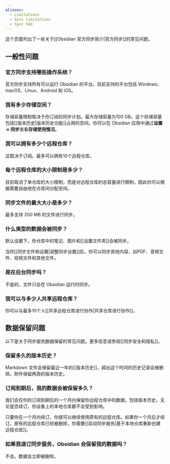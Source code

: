 ```yaml
---
aliases:
  - Limitations
  - Sync limitations
  - Sync FAQ
---
```


这个页面列出了一些关于[[Obsidian 官方同步简介|官方同步]]的常见问题。

## 一般性问题

### 官方同步支持哪些操作系统？

官方同步支持所有可以运行 Obsidian 的平台。目前支持的平台包括 Windows、macOS、Linux、Android 和 iOS。

### 我有多少存储空间？

存储容量限制取决于你订阅的同步计划。最大存储容量为100 GB。这个存储容量包括[[版本历史|版本历史功能]]占用的空间。你可以在 Obsidian 应用中通过**设置 → 同步**查看**存储使用情况**。

### 我可以拥有多少个远程仓库？

这取决于订阅。最多可以拥有10个远程仓库。

### 每个远程仓库的大小限制是多少？

目前取消了单仓库的大小限制，而是对远程仓库的总容量进行限制。因此你可以根据需要自由地在仓库间分配空间。

### 同步文件的最大大小是多少？

最多支持 200 MB 的文件进行同步。

### 什么类型的数据会被同步？

默认设置下，你仓库中的笔记、图片和[[设置文件夹]]会被同步。

当你[[同步文件和设置|调整同步设置]]后，你可以同步其他内容，如PDF、音频文件、视频文件和其他文件。

### 是在后台同步吗？

不是的，文件只会在 Obsidian 运行时同步。

### 我可以与多少人共享远程仓库？

你可以与最多10个人[[共享远程仓库进行协作|共享仓库进行协作]]。

## 数据保留问题

以下是关于同步服务数据保留的常见问题。更多信息请参阅[[同步安全和隐私]]。

### 保留多久的版本历史？

Markdown 文件会保留最近一年的[[版本历史]]，超出这个时间的历史记录会被删除。附件保留两周的版本历史。

### 订阅到期后，我的数据会被保留多久？

我们会在你的订阅到期后的一个月内保留你远程仓库中的数据，包括版本历史。无论是否续订，你设备上的本地仓库都不会受到影响。

只要你在一个月内续订，你就可以继续使用原有的远程仓库。如果你一个月后才续订，原有的远程仓库已经被删除，你需要[[启动同步服务|基于本地仓库重新创建远程仓库]]。

### 如果我退订同步服务，Obsidian 会保留我的数据吗？

不会。数据会立即被删除。